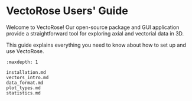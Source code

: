 # VectoRose Users' Guide

Welcome to VectoRose! Our open-source package and GUI application provide
a straightforward tool for exploring axial and vectorial data in 3D.

This guide explains everything you need to know about how to set up and use
VectoRose.

```{toctree}
:maxdepth: 1

installation.md
vectors_intro.md
data_format.md
plot_types.md
statistics.md
```